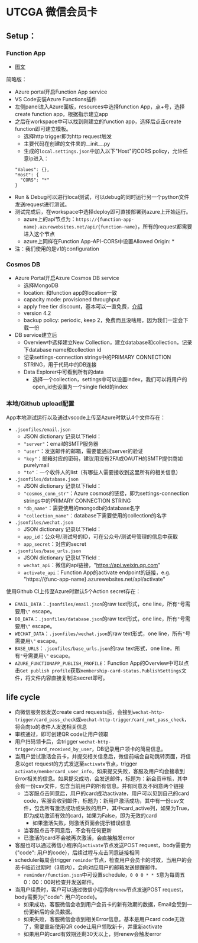 # UTCGA 微信会员卡

## Setup：

### Function App
- [图文](https://learn.microsoft.com/en-us/azure/azure-functions/create-first-function-vs-code-python?pivots=python-mode-configuration)

简略版：
- Azure portal开启Function App service
- VS Code安装Azure Functions插件
- 左侧panel进入Azure面板，resources中选择function App，点+号，选择create function app，根据指示建立app
- 之后在workspace中可以找到刚建立的function app，选择后点击create function即可建立模板。
  - 选择http trigger即为http request触发
  - 主要代码在创建的文件夹的__init__.py
  - 生成的`local.settings.json`中加入以下"Host"的CORS policy，允许任意ip进入：
  ```
  "Values": {},
  "Host": {
    "CORS": "*"
  }
  ```
- Run & Debug可以进行local测试，可以debug的同时运行另一个python文件发送request进行测试。
- 测试完成后，在workspace中选择deploy即可直接部署到azure上开始运行。
  - azure上的api节点为：`https://{function-app-name}.azurewebsites.net/api/{function-name}`，所有的request都需要进入这个节点
  - azure上同样在Function App-API-CORS中设置Allowed Origin: *
- 注：我们使用的是v1的configuration

### Cosmos DB
- Azure Portal开启Azure Cosmos DB service
  - 选择MongoDB
  - location: 和function app的location一致
  - capacity mode: provisioned throughput
  - apply free tier discount，基本可以一直免费，[介绍](https://learn.microsoft.com/en-us/azure/cosmos-db/free-tier)
  - version 4.2
  - backup policy: periodic, keep 2，免费而且没啥用，因为我们一定会下载一份
- DB service建立后
  - Overview中选择建立New Collection，建立database和collection，记录下database name和collection id
  - 记录settings-connection strings中的PRIMARY CONNECTION STRING，用于代码中的DB连接
  - Data Explorer中可看到所有的data
    - 选择一个collection，settings中可以设置index，我们可以将用户的open_id也设置为一个single field的index

### 本地/Github upload配置

App本地测试运行以及通过vscode上传至Azure时默认4个文件存在：
- `.jsonfiles/email.json`
  - JSON dictionary 记录以下field：
  - `"server"`：email的SMTP服务器
  - `"user"`：发送邮件的邮箱，需要能通过server的验证
  - `"key"`：邮箱对应的密码，建议用没有2FA或OAUTH的SMTP提供商如purelymail
  - `"to"`：一个收件人的list（有哪些人需要接收到这里所有的相关信息）
- `.jsonfiles/database.json`
  - JSON dictionary 记录以下field：
  - `"cosmos_conn_str"`：Azure cosmos的链接，即为settings-connection strings中的PRIMARY CONNECTION STRING
  - `"db_name"`：需要使用的mongodb的database名字
  - `"collection_name"`：database下需要使用的collection的名字
- `.jsonfiles/wechat.json`
  - JSON dictionary 记录以下field：
  - `app_id`：公众号/测试号的ID，可在公众号/测试号管理的信息中获取
  - `app_secret`：对应的secret
- `.jsonfiles/base_urls.json`
  - JSON dictionary 记录以下field：
  - `wechat_api`：微信的api链接，"https://api.weixin.qq.com"
  - `activate_api`：Function App的activate endpoint的链接，e.g. "https://{func-app-name}.azurewebsites.net/api/activate"

使用Github CI上传至Azure时默认5个Action secret存在：
- `EMAIL_DATA`：`.jsonfiles/email.json`的raw text形式，one line，所有`"`号需要用`\"` escape。
- `DB_DATA`：`.jsonfiles/database.json`的raw text形式，one line，所有`"`号需要用`\"` escape。
- `WECHAT_DATA`：`.jsonfiles/wechat.json`的raw text形式，one line，所有`"`号需要用`\"` escape。
- `BASE_URLS`：`.jsonfiles/base_urls.json`的raw text形式，one line，所有`"`号需要用`\"` escape。
- `AZURE_FUNCTIONAPP_PUBLISH_PROFILE`：Function App的Overview中可以点击`Get publish profile`获取`membership-card-status.PublishSettings`文件，将文件内容直接复制进secret即可。

## life cycle
- 向微信服务器发送create card requests后，会接到`wechat-http-trigger/card_pass_check`或`wechat-http-trigger/card_not_pass_check`，将会向to的收件人发送相关信息
- 审核通过，即可创建QR code让用户领取
- 用户扫码领卡后，会trigger `wechat-http-trigger/card_received_by_user`，DB记录用户领卡的简易信息。
- 当用户尝试激活会员卡，并提交相关信息后，微信前端会自动跳转页面，将信息以get request的方式发送至`activate`节点，trigger `activate/membercard_user_info`，如果提交失败，客服及用户均会接收到Error相关的信息。如果提交成功，会发送邮件，标题为：新会员审核，其中会有一份csv文件，包含当前用户的所有信息。并有同意及不同意两个链接
  - 当客服点击同意后，用户的card成功activate，用户可以见到自己的card code，客服会收到邮件，标题为：新用户激活成功，其中有一份csv文件，包含所有激活成功或失败的用户，其中card_active列，如果为True，即为成功激活有效的card，如果为False，即为无效的card
    - 如果激活失败，则激活页面会提示错误信息
  - 当客服点击不同意后，不会有任何更新
  - 已激活的card不会被再次激活，会直接触发error
- 客服也可以通过微信小程序向`activate`节点发送POST request，body需要为{"code": 用户的code}，后续过程与点击同意链接相同
- scheduler每周会trigger `reminder`节点，检查用户会员卡的时效，当用户的会员卡临近过期时（3周内），会向对应用户的邮箱发送提醒邮件。
  - `reminder/function.json`中可设置schedule，`0 0 0 * * 5`意为每周五0：00：00时检查并发送邮件。
- 当用户续费时，客户可以通过微信小程序向`renew`节点发送POST request，body需要为{"code": 用户的code}。
  - 如果成功，客服微信会收到用户会员卡的新有效期的数据，Email会受到一份更新后的全员数据。
  - 如果失败，客服微信会收到相关Error信息。基本是用户card code无效了，需要重新使用QR code让用户领取新卡，并重新activate
  - 如果用户的card有效期还剩30天以上，则renew会触发error